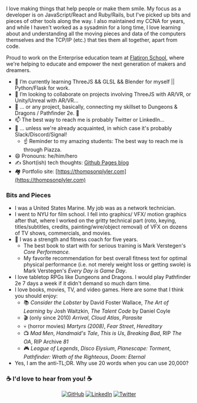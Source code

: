 I love making things that help people or make them smile. My focus as a developer is on JavaScript/React and Ruby/Rails, but I've picked up bits and pieces of other tools along the way. I also maintained my CCNA for years, and while I haven't worked as a sysadmin for a long time, I love learning about and understanding all the moving pieces and data of the computers themselves and the TCP/IP (etc.) that ties them all together, apart from code. 

Proud to work on the Enterprise education team at [Flatiron School](https://flatironschool.com/), where we're helping to educate and empower the next generation of makers and dreamers. 


- 🌱 I’m currently learning ThreeJS && GLSL && Blender for myself || Python/Flask for work.
- 👯 I’m looking to collaborate on projects involving ThreeJS with AR/VR, or Unity/Unreal with AR/VR...
- 🐉 ... or any project, basically, connecting my skillset to Dungeons & Dragons / Pathfinder 2e. 🧙
- 📫 The best way to reach me is probably Twitter or LinkedIn...
- 🤗 ... unless we're already acquainted, in which case it's probably Slack/Discord/Signal!
  - ☝ Reminder to my amazing students: The best way to reach me is through Piazza. 
- 😄 Pronouns: he/him/hero
- ✍️ Short(ish) tech thoughts: [Github Pages blog](https://thompsonplyler.github.io/)
- 🏘️ Portfolio site: [https://thompsonplyler.com](https://thompsonplyler.com)

### Bits and Pieces
- I was a United States Marine. My job was as a network technician. 
- I went to NYU for film school. I fell into graphics/ VFX/ motion graphics after that, where I worked on the gritty technical part (roto, keying, titles/subtitles, credits, painting/wire/object removal) of VFX on dozens of TV shows, commercials, and movies.
- 💪 I was a strength and fitness coach for five years. 
  - The best book to start with for serious training is Mark Verstegen's *Core Performance.*
  - My favorite recommendation for best overall fitness text for optimal physical performance (i.e. not merely weight loss or getting swole) is Mark Verstegen's *Every Day is Game Day*. 
- I love tabletop RPGs like Dungeons and Dragons. I would play Pathfinder 2e 7 days a week if it didn't demand so much darn time. 
- I love books, movies, TV, and video games. Here are some that I think you should enjoy:
  - 📚 *Consider the Lobster* by David Foster Wallace, *The Art of Learning* by Josh Waitzkin, *The Talent Code* by Daniel Coyle
  - 🎬 (only since 2010) *Arrival*, *Cloud Atlas*, *Parasite*
  - 💀 (horror movies) *Martyrs (2008)*, *Fear Street*, *Hereditary* 
  - 📺 *Mad Men*, *Handmaid's Tale*, *This is Us*, *Breaking Bad*, RIP *The OA*, RIP Archive *81*
  - 🎮 *League of Legends*, *Disco Elysium*, *Planescape: Torment*, *Pathfinder: Wrath of the Righteous*, *Doom: Eternal*
- Yes, I am the anti-TL;DR. Why use 20 words when you can use 20,000?

### :coffee: I'd love to hear from you! :coffee:
<p align="center">
	<a href="https://github.com/thompsonplyler"><img src="https://img.icons8.com/bubbles/50/000000/github.png" alt="GitHub"/></a>
	<a href="https://www.linkedin.com/in/thompson-plyler"><img src="https://img.icons8.com/bubbles/50/000000/linkedin.png" alt="LinkedIn"/></a>
	<a href="https://twitter.com/thompsonplyler"><img src="https://img.icons8.com/bubbles/50/000000/twitter.png" alt="Twitter"/></a>
</p>
